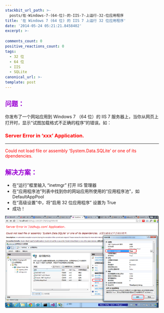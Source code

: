 ```yaml
---
stackbit_url_path: >-
  posts/在-Windows-7-(64-位)-的-IIS-7-上运行-32-位应用程序
title: '在 Windows 7 (64 位) 的 IIS 7 上运行 32 位应用程序'
date: '2014-05-24 05:21:21.8458402'
excerpt: >-
  
comments_count: 0
positive_reactions_count: 0
tags: 
  - 32 位
  - 64 位
  - IIS
  - SQLite
canonical_url: >-
template: post
---
```

<h2><font color="#9b00d3">问题：</font></h2>  <p>你发布了一个网站应用到 Windows 7 （64 位）的 IIS 7 服务器上，当你从网页上打开时，显示“试图加载格式不正确的程序”的错误。如：</p>  <h3><font color="#ff0000">Server Error in ‘xxx’ Application.</font></h3>  <hr />  <p><font color="#ff0000">Could not load file or assembly ‘System.Data.SQLite’ or one of its dpendencies.</font></p>  <h2><font color="#9b00d3">解决方案：</font></h2>  <ul>   <li>在“运行”框里输入 “inetmgr” 打开 IIS 管理器</li>    <li>在“应用程序池”列表中找到你的网站应用所使用的“应用程序池”，如 DefaultAppPool</li>    <li>在“高级设置”中，将“启用 32 位应用程序” 设置为 True</li>    <li>成功！</li> </ul>  <p><a href="https://raw.githubusercontent.com/Jeff-Tian/blogengine.net/master/Source/BlogEngine/BlogEngine.NET/App_Data/files/Enable32Bit.png"><img title="在 Windows 7 (64 位) 的 IIS 7 上运行 32 位应用程序" style="border-top: 0px; border-right: 0px; background-image: none; border-bottom: 0px; padding-top: 0px; padding-left: 0px; border-left: 0px; display: inline; max-width: 100%; padding-right: 0px" border="0" alt="在 Windows 7 (64 位) 的 IIS 7 上运行 32 位应用程序" src="https://raw.githubusercontent.com/Jeff-Tian/blogengine.net/master/Source/BlogEngine/BlogEngine.NET/App_Data/files/Enable32Bit_thumb.png" /></a></p>